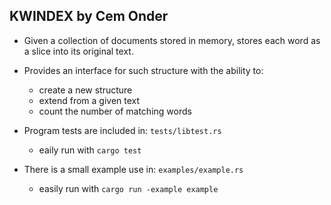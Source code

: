## KWINDEX by Cem Onder

- Given a collection of documents stored in memory, stores each word as a slice into its original text.

- Provides an interface for such structure with the ability to:
    - create a new structure
    - extend from a given text
    - count the number of matching words

- Program tests are included in:  `tests/libtest.rs`
    - eaily run with `cargo test`

- There is a small example use in: `examples/example.rs`     
    - easily run with `cargo run -example example`